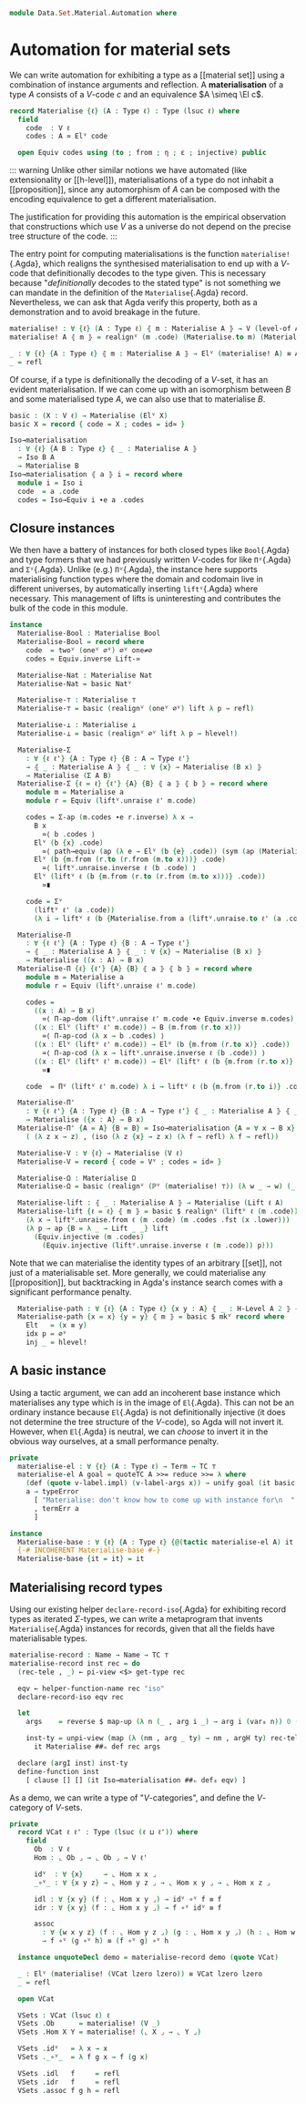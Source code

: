 <!--
```agda
open import 1Lab.Reflection.Signature
open import 1Lab.Path.Reasoning
open import 1Lab.Reflection hiding (_!_ ; absurd)
open import 1Lab.Prelude

open import Data.Fin.Properties
open import Data.Wellfounded.W
open import Data.Set.Material
open import Data.Fin.Closure
open import Data.Bool.Base
open import Data.Dec.Base
open import Data.Fin.Base
open import Data.Bool

open hlevel-projection
```
-->

```agda
module Data.Set.Material.Automation where
```

# Automation for material sets

<!--
```agda
private variable
  ℓ ℓ' ℓ'' : Level
  A A' B B' C : Type ℓ
```
-->

We can write automation for exhibiting a type as a [[material set]]
using a combination of instance arguments and reflection. A
**materialisation** of a type $A$ consists of a $V$-code $c$ and an
equivalence $A \simeq \El c$.

```agda
record Materialise {ℓ} (A : Type ℓ) : Type (lsuc ℓ) where
  field
    code  : V ℓ
    codes : A ≃ Elⱽ code

  open Equiv codes using (to ; from ; η ; ε ; injective) public
```

::: warning
Unlike other similar notions we have automated (like extensionality or
[[h-level]]), materialisations of a type do not inhabit a
[[proposition]], since any automorphism of $A$ can be composed with the
encoding equivalence to get a different materialisation.

The justification for providing this automation is the empirical
observation that constructions which use $V$ as a universe do not depend
on the precise tree structure of the code.
:::

<!--
```agda
-- Usage note: to maintain this property, 'Materialise' MUST NOT appear
-- in the types of anything that is not a 'Materialise' instance.
-- Instead, downstream functions which are parametrised by a V-code
-- SHOULD take an x : V explicitly.

{-# INLINE Materialise.constructor #-}
open Materialise hiding (to ; from ; η ; ε ; injective)
```
-->

The entry point for computing materialisations is the function
`materialise!`{.Agda}, which realigns the synthesised materialisation to
end up with a $V$-code that definitionally decodes to the type given.
This is necessary because "*definitionally* decodes to the stated type"
is not something we can mandate in the definition of the
`Materialise`{.Agda} record. Nevertheless, we can ask that Agda verify
this property, both as a demonstration and to avoid breakage in the
future.

```agda
materialise! : ∀ {ℓ} (A : Type ℓ) ⦃ m : Materialise A ⦄ → V (level-of A)
materialise! A ⦃ m ⦄ = realignⱽ (m .code) (Materialise.to m) (Materialise.injective m)

_ : ∀ {ℓ} {A : Type ℓ} ⦃ m : Materialise A ⦄ → Elⱽ (materialise! A) ≡ A
_ = refl
```

Of course, if a type is definitionally the decoding of a $V$-set, it has
an evident materialisation. If we can come up with an isomorphism
between $B$ and some materialised type $A$, we can also use that to
materialise $B$.

```agda
basic : (X : V ℓ) → Materialise (Elⱽ X)
basic X = record { code = X ; codes = id≃ }

Iso→materialisation
  : ∀ {ℓ} {A B : Type ℓ} ⦃ _ : Materialise A ⦄
  → Iso B A
  → Materialise B
Iso→materialisation ⦃ a ⦄ i = record where
  module i = Iso i
  code  = a .code
  codes = Iso→Equiv i ∙e a .codes
```

## Closure instances

We then have a battery of instances for both closed types like
`Bool`{.Agda} and type formers that we had previously written $V$-codes
for like `Πⱽ`{.Agda} and `Σⱽ`{.Agda}. Unlike (e.g.) `Πⱽ`{.Agda}, the
instance here supports materialising function types where the domain and
codomain live in different universes, by automatically inserting
`liftⱽ`{.Agda} where necessary. This management of lifts is
uninteresting and contributes the bulk of the code in this module.

```agda
instance
  Materialise-Bool : Materialise Bool
  Materialise-Bool = record where
    code  = twoⱽ (oneⱽ ∅ⱽ) ∅ⱽ one≠∅
    codes = Equiv.inverse Lift-≃

  Materialise-Nat : Materialise Nat
  Materialise-Nat = basic Natⱽ

  Materialise-⊤ : Materialise ⊤
  Materialise-⊤ = basic (realignⱽ (oneⱽ ∅ⱽ) lift λ p → refl)

  Materialise-⊥ : Materialise ⊥
  Materialise-⊥ = basic (realignⱽ ∅ⱽ lift λ p → hlevel!)

  Materialise-Σ
    : ∀ {ℓ ℓ'} {A : Type ℓ} {B : A → Type ℓ'}
    → ⦃ _ : Materialise A ⦄ ⦃ _ : ∀ {x} → Materialise (B x) ⦄
    → Materialise (Σ A B)
  Materialise-Σ {ℓ = ℓ} {ℓ'} {A} {B} ⦃ a ⦄ ⦃ b ⦄ = record where
    module m = Materialise a
    module r = Equiv (liftⱽ.unraise ℓ' m.code)

    codes = Σ-ap (m.codes ∙e r.inverse) λ x →
      B x
        ≃⟨ b .codes ⟩
      Elⱽ (b {x} .code)
        ≃⟨ path→equiv (ap (λ e → Elⱽ (b {e} .code)) (sym (ap (Materialise.from a) (liftⱽ.unraise.ε ℓ' (a .code) _) ∙ Materialise.η a _))) ⟩
      Elⱽ (b {m.from (r.to (r.from (m.to x)))} .code)
        ≃⟨ liftⱽ.unraise.inverse ℓ (b .code) ⟩
      Elⱽ (liftⱽ ℓ (b {m.from (r.to (r.from (m.to x)))} .code))
        ≃∎

    code = Σⱽ
      (liftⱽ ℓ' (a .code))
      (λ i → liftⱽ ℓ (b {Materialise.from a (liftⱽ.unraise.to ℓ' (a .code) i)} .code))

  Materialise-Π
    : ∀ {ℓ ℓ'} {A : Type ℓ} {B : A → Type ℓ'}
    → ⦃ _ : Materialise A ⦄ ⦃ _ : ∀ {x} → Materialise (B x) ⦄
    → Materialise ((x : A) → B x)
  Materialise-Π {ℓ} {ℓ'} {A} {B} ⦃ a ⦄ ⦃ b ⦄ = record where
    module m = Materialise a
    module r = Equiv (liftⱽ.unraise ℓ' m.code)

    codes =
      ((x : A) → B x)
        ≃⟨ Π-ap-dom (liftⱽ.unraise ℓ' m.code ∙e Equiv.inverse m.codes) ⟩
      ((x : Elⱽ (liftⱽ ℓ' m.code)) → B (m.from (r.to x)))
        ≃⟨ Π-ap-cod (λ x → b .codes) ⟩
      ((x : Elⱽ (liftⱽ ℓ' m.code)) → Elⱽ (b {m.from (r.to x)} .code))
        ≃⟨ Π-ap-cod (λ x → liftⱽ.unraise.inverse ℓ (b .code)) ⟩
      ((x : Elⱽ (liftⱽ ℓ' m.code)) → Elⱽ (liftⱽ ℓ (b {m.from (r.to x)} .code)))
        ≃∎

    code  = Πⱽ (liftⱽ ℓ' m.code) λ i → liftⱽ ℓ (b {m.from (r.to i)} .code)

  Materialise-Π'
    : ∀ {ℓ ℓ'} {A : Type ℓ} {B : A → Type ℓ'} ⦃ _ : Materialise A ⦄ ⦃ _ : ∀ {x} → Materialise (B x) ⦄
    → Materialise ({x : A} → B x)
  Materialise-Π' {A = A} {B = B} = Iso→materialisation {A = ∀ x → B x}
    ( (λ z x → z) , (iso (λ z {x} → z x) (λ f → refl) λ f → refl))

  Materialise-V : ∀ {ℓ} → Materialise (V ℓ)
  Materialise-V = record { code = Vⱽ ; codes = id≃ }

  Materialise-Ω : Materialise Ω
  Materialise-Ω = basic (realignⱽ (ℙⱽ (materialise! ⊤)) (λ w _ → w) (_·ₚ tt))

  Materialise-lift : ⦃ _ : Materialise A ⦄ → Materialise (Lift ℓ A)
  Materialise-lift {ℓ = ℓ} ⦃ m ⦄ = basic $ realignⱽ (liftⱽ ℓ (m .code))
    (λ x → liftⱽ.unraise.from ℓ (m .code) (m .codes .fst (x .lower)))
    (λ p → ap {B = λ _ → Lift _ _} lift
      (Equiv.injective (m .codes)
        (Equiv.injective (liftⱽ.unraise.inverse ℓ (m .code)) p)))
```

Note that we can materialise the identity types of an arbitrary [[set]],
not just of a materialisable set. More generally, we could materialise
any [[proposition]], but backtracking in Agda's instance search comes
with a significant performance penalty.

```agda
  Materialise-path : ∀ {ℓ} {A : Type ℓ} {x y : A} ⦃ _ : H-Level A 2 ⦄ → Materialise (x ≡ y)
  Materialise-path {x = x} {y = y} ⦃ m ⦄ = basic $ mkⱽ record where
    Elt   = (x ≡ y)
    idx p = ∅ⱽ
    inj _ = hlevel!
```

## A basic instance

Using a tactic argument, we can add an incoherent base instance which
materialises any type which is in the image of `El`{.Agda}. This can not
be an ordinary instance because `El`{.Agda} is not definitionally
injective (it does not determine the tree structure of the $V$-code), so
Agda will not invert it. However, when `El`{.Agda} is neutral, we can
*choose* to invert it in the obvious way ourselves, at a small
performance penalty.

```agda
private
  materialise-el : ∀ {ℓ} (A : Type ℓ) → Term → TC ⊤
  materialise-el A goal = quoteTC A >>= reduce >>= λ where
    (def (quote v-label.impl) (v-label-args x)) → unify goal (it basic ##ₙ x)
    a → typeError
      [ "Materialise: don't know how to come up with instance for\n  "
      , termErr a
      ]

instance
  Materialise-base : ∀ {ℓ} {A : Type ℓ} {@(tactic materialise-el A) it : Materialise A} → Materialise A
  {-# INCOHERENT Materialise-base #-}
  Materialise-base {it = it} = it
```

## Materialising record types

Using our existing helper `declare-record-iso`{.Agda} for exhibiting
record types as iterated $\Sigma$-types, we can write a metaprogram that
invents `Materialise`{.Agda} instances for records, given that all the
fields have materialisable types.

```agda
materialise-record : Name → Name → TC ⊤
materialise-record inst rec = do
  (rec-tele , _) ← pi-view <$> get-type rec

  eqv ← helper-function-name rec "iso"
  declare-record-iso eqv rec

  let
    args    = reverse $ map-up (λ n (_ , arg i _) → arg i (var₀ n)) 0 (reverse rec-tele)

    inst-ty = unpi-view (map (λ (nm , arg _ ty) → nm , argH ty) rec-tele) $
      it Materialise ##ₙ def rec args

  declare (argI inst) inst-ty
  define-function inst
    [ clause [] [] (it Iso→materialisation ##ₙ def₀ eqv) ]
```

As a demo, we can write a type of "$V$-categories", and define the
$V$-category of $V$-sets.

```agda
private
  record VCat ℓ ℓ' : Type (lsuc (ℓ ⊔ ℓ')) where
    field
      Ob  : V ℓ
      Hom : ⌞ Ob ⌟ → ⌞ Ob ⌟ → V ℓ'

      idⱽ  : ∀ {x}     → ⌞ Hom x x ⌟
      _∘ⱽ_ : ∀ {x y z} → ⌞ Hom y z ⌟ → ⌞ Hom x y ⌟ → ⌞ Hom x z ⌟

      idl : ∀ {x y} (f : ⌞ Hom x y ⌟) → idⱽ ∘ⱽ f ≡ f
      idr : ∀ {x y} (f : ⌞ Hom x y ⌟) → f ∘ⱽ idⱽ ≡ f

      assoc
        : ∀ {w x y z} (f : ⌞ Hom y z ⌟) (g : ⌞ Hom x y ⌟) (h : ⌞ Hom w x ⌟)
        → f ∘ⱽ (g ∘ⱽ h) ≡ (f ∘ⱽ g) ∘ⱽ h

  instance unquoteDecl demo = materialise-record demo (quote VCat)

  _ : Elⱽ (materialise! (VCat lzero lzero)) ≡ VCat lzero lzero
  _ = refl

  open VCat

  VSets : VCat (lsuc ℓ) ℓ
  VSets .Ob      = materialise! (V _)
  VSets .Hom X Y = materialise! (⌞ X ⌟ → ⌞ Y ⌟)

  VSets .idⱽ   = λ x → x
  VSets ._∘ⱽ_  = λ f g x → f (g x)

  VSets .idl   f     = refl
  VSets .idr   f     = refl
  VSets .assoc f g h = refl
```
